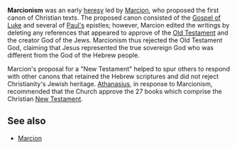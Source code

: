 **Marcionism** was an early [heresy](Heresy "Heresy") led by
[Marcion](Marcion "Marcion"), who proposed the first canon of
Christian texts. The proposed canon consisted of the
[Gospel of Luke](Gospel_of_Luke "Gospel of Luke") and several of
[Paul's](Paul "Paul") epistles; however, Marcion edited the
writings by deleting any references that appeared to approve of the
[Old Testament](Old_Testament "Old Testament") and the creator God
of the Jews. Marcionism thus rejected the Old Testament God,
claiming that Jesus represented the true sovereign God who was
different from the God of the Hebrew people.

Marcion's proposal for a "New Testament" helped to spur others to
respond with other canons that retained the Hebrew scriptures and
did not reject Christianity's Jewish heritage.
[Athanasius](Athanasius "Athanasius"), in response to Marcionism,
recommended that the Church approve the 27 books which comprise the
Christian [New Testament](New_Testament "New Testament").


## See also

-   [Marcion](Marcion "Marcion")



